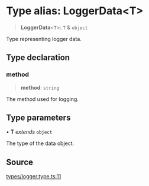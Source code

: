 # Type alias: LoggerData\<T\>

> **LoggerData**\<`T`\>: `T` & `object`

Type representing logger data.

## Type declaration

### method

> **method**: `string`

The method used for logging.

## Type parameters

• **T** *extends* `object`

The type of the data object.

## Source

[types/logger.type.ts:11](https://github.com/lehuygiang28/vnpay/blob/e5d2c2c4802c32c8fbad34e0595b2cfeb2281905/src/types/logger.type.ts#L11)
